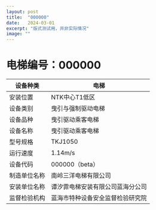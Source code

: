 ```yaml
---
layout: post
title:  "000000"
date:   2024-03-01
excerpt: "版式测试用，并非实际情况"
image: ""
---
```


# 电梯编号：000000

| 设备种类     | 电梯                             |
| ------------ | -------------------------------- |
| 安装位置     | NTK中心T1低区                 |
| 设备类别     | 曳引与强制驱动电梯               |
| 设备品种     | 曳引驱动乘客电梯                 |
| 设备名称     | 曳引驱动乘客电梯                 |
| 型号规格     | TKJ1050                           |
| 运行速度     | 1.14m/s                 |
| 设备代码     | 000000（beta）                   |
| 制造单位名称 | 南岭三洋电梯有限公司             |
| 安装单位名称 | 谭汐霏电梯安装有限公司蓝海分公司 |
| 监督检验机构 | 蓝海市特种设备安全监督检验研究院 |

